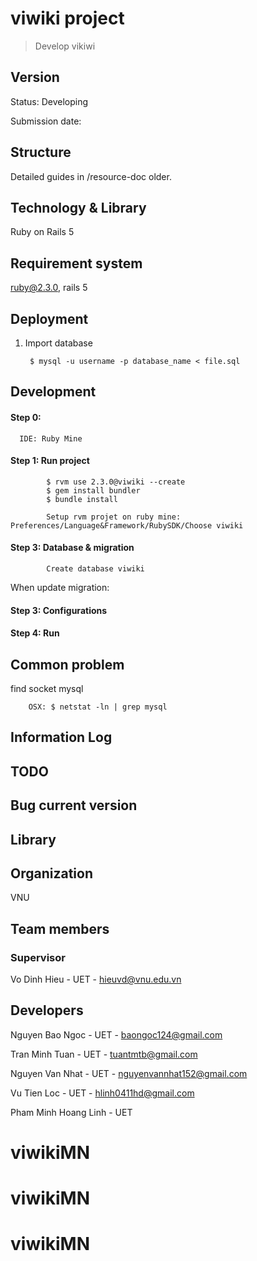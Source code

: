 # viwiki project

> Develop vikiwi

## Version
Status: Developing

Submission date:

## Structure

Detailed guides in /resource-doc older.

## Technology & Library
Ruby on Rails 5

## Requirement system
ruby@2.3.0, rails 5


## Deployment

1. Import database

        $ mysql -u username -p database_name < file.sql


## Development

#### Step 0:

      IDE: Ruby Mine

#### Step 1: Run project 
            
            $ rvm use 2.3.0@viwiki --create
            $ gem install bundler
            $ bundle install
            
            Setup rvm projet on ruby mine: Preferences/Language&Framework/RubySDK/Choose viwiki


#### Step 3: Database & migration

            Create database viwiki


When update migration:



#### Step 3: Configurations



#### Step 4: Run


## Common problem

find socket mysql
        
        OSX: $ netstat -ln | grep mysql


## Information Log

## TODO

## Bug current version


## Library

## Organization

VNU

## Team members

### Supervisor

Vo Dinh Hieu - UET - hieuvd@vnu.edu.vn

## Developers

Nguyen Bao Ngoc - UET - baongoc124@gmail.com

Tran Minh Tuan - UET - tuantmtb@gmail.com

Nguyen Van Nhat - UET - nguyenvannhat152@gmail.com

Vu Tien Loc - UET - hlinh0411hd@gmail.com

Pham Minh Hoang Linh - UET
# viwikiMN
# viwikiMN
# viwikiMN
